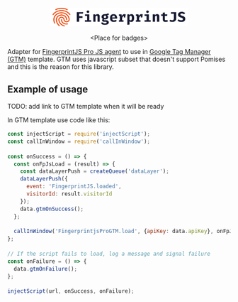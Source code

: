 <p align="center">
  <a href="https://fingerprintjs.com">
    <img src="resources/logo.svg" alt="FingerprintJS" width="312px" />
  </a>
</p>
<p align="center">
  &lt;Place for badges&gt;
</p>

Adapter for [FingerprintJS Pro JS agent](https://dev.fingerprintjs.com/docs) to use in [Google Tag Manager (GTM)](https://tagmanager.google.com/) template. GTM uses javascript subset that doesn't support Pomises and this is the reason for this library.

## Example of usage

TODO: add link to GTM template when it will be ready

In GTM template use code like this:

```javascript
const injectScript = require('injectScript');
const callInWindow = require('callInWindow');

const onSuccess = () => {
  const onFpJsLoad = (result) => {
    const dataLayerPush = createQueue('dataLayer');
    dataLayerPush({
      event: 'FingerprintJS.loaded',
      visitorId: result.visitorId
    });
    data.gtmOnSuccess();
  };

  callInWindow('FingerprintjsProGTM.load', {apiKey: data.apiKey}, onFpJsLoad);
};

// If the script fails to load, log a message and signal failure
const onFailure = () => {
  data.gtmOnFailure();
};

injectScript(url, onSuccess, onFailure);

```
